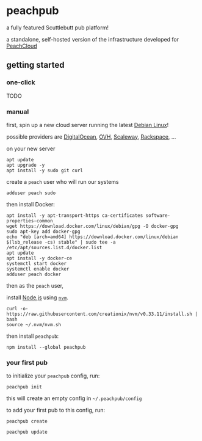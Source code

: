 # peachpub

a fully featured Scuttlebutt pub platform!

a standalone, self-hosted version of the infrastructure developed for [PeachCloud](http://peachcloud.org)

## getting started

### one-click

TODO

### manual

first, spin up a new cloud server running the latest [Debian Linux](https://www.debian.org/)!

possible providers are [DigitalOcean](https://www.digitalocean.com/), [OVH](https://www.ovh.com/world/), [Scaleway](https://www.scaleway.com/), [Rackspace](https://www.rackspace.com/), ...

on your new server

```shell
apt update
apt upgrade -y
apt install -y sudo git curl
```

create a `peach` user who will run our systems

```shell
adduser peach sudo
```

then install Docker:

```shell
apt install -y apt-transport-https ca-certificates software-properties-common
wget https://download.docker.com/linux/debian/gpg -O docker-gpg
sudo apt-key add docker-gpg
echo "deb [arch=amd64] https://download.docker.com/linux/debian $(lsb_release -cs) stable" | sudo tee -a /etc/apt/sources.list.d/docker.list
apt update
apt install -y docker-ce
systemctl start docker
systemctl enable docker
adduser peach docker
```

then as the `peach` user,

install [Node.js](http://nodejs.org/) using [`nvm`](https://github.com/creationix/nvm).

```shell
curl -o- https://raw.githubusercontent.com/creationix/nvm/v0.33.11/install.sh | bash
source ~/.nvm/nvm.sh
```

then install `peachpub`:

```
npm install --global peachpub
```

### your first pub

to initialize your `peachpub` config, run:

```
peachpub init
```

this will create an empty config in `~/.peachpub/config`

to add your first pub to this config, run:

```
peachpub create
```

```
peachpub update
```
